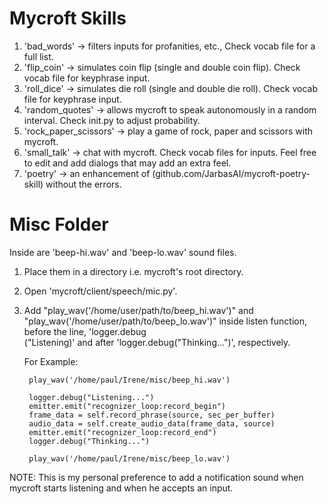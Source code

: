 Mycroft Skills
==============

1. 'bad_words' -> filters inputs for profanities, etc., Check vocab file for a full list.
2. 'flip_coin' -> simulates coin flip (single and double coin flip). Check vocab file for keyphrase input.
3. 'roll_dice' -> simulates die roll (single and double die roll). Check vocab file for keyphrase input.
4. 'random_quotes' -> allows mycroft to speak autonomously in a random interval. Check init.py to adjust probability.
5. 'rock_paper_scissors' -> play a game of rock, paper and scissors with mycroft.
6. 'small_talk' -> chat with mycroft. Check vocab files for inputs. Feel free to edit and add dialogs that may add an extra feel.
7. 'poetry' -> an enhancement of (github.com/JarbasAI/mycroft-poetry-skill) without the errors.

Misc Folder
===========

Inside are 'beep-hi.wav' and 'beep-lo.wav' sound files.

1. Place them in a directory i.e. mycroft's root directory.
2. Open 'mycroft/client/speech/mic.py'.
3. Add "play_wav('/home/user/path/to/beep_hi.wav')" and "play_wav('/home/user/path/to/beep_lo.wav')" inside listen function, before the line, 'logger.debug  
   ("Listening)' and after 'logger.debug("Thinking...")', respectively.

   For Example:

		play_wav('/home/paul/Irene/misc/beep_hi.wav')
        
        logger.debug("Listening...")        
        emitter.emit("recognizer_loop:record_begin")
        frame_data = self.record_phrase(source, sec_per_buffer)
        audio_data = self.create_audio_data(frame_data, source)
        emitter.emit("recognizer_loop:record_end")
        logger.debug("Thinking...")

        play_wav('/home/paul/Irene/misc/beep_lo.wav')



NOTE: This is my personal preference to add a notification sound when mycroft starts listening and when he accepts an input.
